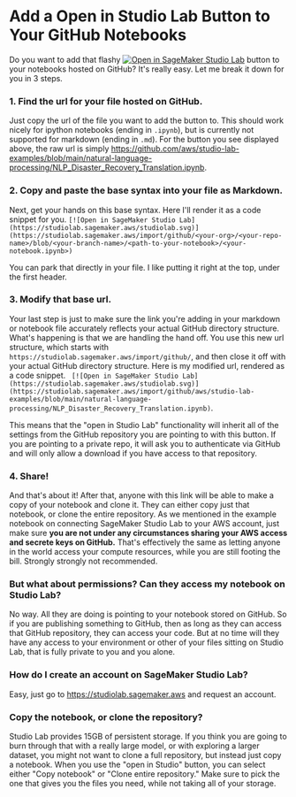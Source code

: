 # Add a Open in Studio Lab Button to Your GitHub Notebooks
Do you want to add that flashy [![Open in SageMaker Studio Lab](https://studiolab.sagemaker.aws/studiolab.svg)](https://studiolab.sagemaker.aws/import/github/aws/studio-lab-examples/blob/main/natural-language-processing/NLP_Disaster_Recovery_Translation.ipynb) button to your notebooks hosted on GitHub? It's really easy. Let me break it down for you in 3 steps.

### 1. Find the url for your file hosted on GitHub.
Just copy the url of the file you want to add the button to. This should work nicely for ipython notebooks (ending in `.ipynb`), but is currently not supported for markdown (ending in `.md`). For the button you see displayed above, the raw url is simply https://github.com/aws/studio-lab-examples/blob/main/natural-language-processing/NLP_Disaster_Recovery_Translation.ipynb.

### 2. Copy and paste the base syntax into your file as Markdown.
Next, get your hands on this base syntax. Here I'll render it as a code snippet for you.
```[![Open in SageMaker Studio Lab](https://studiolab.sagemaker.aws/studiolab.svg)](https://studiolab.sagemaker.aws/import/github/<your-org>/<your-repo-name>/blob/<your-branch-name>/<path-to-your-notebook>/<your-notebook.ipynb>)```

You can park that directly in your file. I like putting it right at the top, under the first header.

### 3. Modify that base url.
Your last step is just to make sure the link you're adding in your markdown or notebook file accurately reflects your actual GitHub directory structure. What's happening is that we are handling the hand off. You use this new url structure, which starts with  `https://studiolab.sagemaker.aws/import/github/`, and then close it off with your actual GitHub directory structure. Here is my modified url, rendered as a code snippet. ``` [![Open in SageMaker Studio Lab](https://studiolab.sagemaker.aws/studiolab.svg)](https://studiolab.sagemaker.aws/import/github/aws/studio-lab-examples/blob/main/natural-language-processing/NLP_Disaster_Recovery_Translation.ipynb)```. 

This means that the "open in Studio Lab" functionality will inherit all of the settings from the GitHub repository you are pointing to with this button. If you are pointing to a private repo, it will ask you to authenticate via GitHub and will only allow a download if you have access to that repository.

### 4. Share!
And that's about it! After that, anyone with this link will be able to make a copy of your notebook and clone it. They can either copy just that notebook, or clone the entire repository. As we mentioned in the example notebook on connecting SageMaker Studio Lab to your AWS account, just make sure **you are not under any circumstances sharing your AWS access and secrete keys on GitHub.**  That's effectively the same as letting anyone in the world access your compute resources, while you are still footing the bill. Strongly strongly not recommended.

### But what about permissions? Can they access my notebook on Studio Lab?
No way. All they are doing is pointing to your notebook stored on GitHub. So if you are publishing something to GitHub, then as long as they can access that GitHub repository, they can access your code. But at no time will they have any access to your environment or other of your files sitting on Studio Lab, that is fully private to you and you alone.

### How do I create an account on SageMaker Studio Lab?
Easy, just go to https://studiolab.sagemaker.aws and request an account.

### Copy the notebook, or clone the repository?
Studio Lab provides 15GB of persistent storage. If you think you are going to burn through that with a really large model, or with exploring a larger dataset, you might not want to clone a full repository, but instead just copy a notebook. When you use the "open in Studio" button, you can select either "Copy notebook" or "Clone entire repository." Make sure to pick the one that gives you the files you need, while not taking all of your storage.
